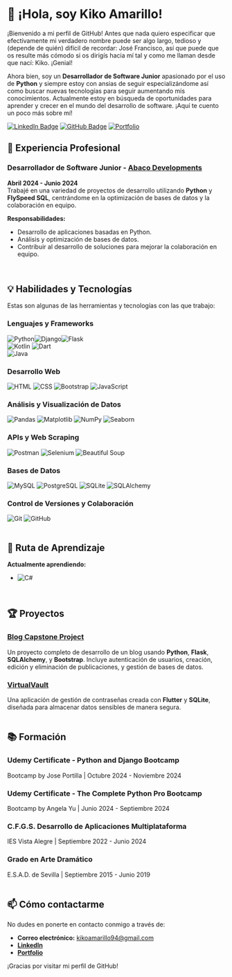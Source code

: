 # 👋 ¡Hola, soy Kiko Amarillo!

¡Bienvenido a mi perfil de GitHub! Antes que nada quiero especificar que efectivamente mi verdadero nombre puede ser algo largo, tedioso y (depende de quién) difícil de recordar: José Francisco, así que puede que os resulte más cómodo si os dirigís hacia mí tal y como me llaman desde que nací: Kiko. ¡Genial!

Ahora bien, soy un **Desarrollador de Software Junior** apasionado por el uso de **Python** y siempre estoy con ansias de seguir especializándome así como buscar nuevas tecnologías para seguir aumentando mis conocimientos. Actualmente estoy en búsqueda de oportunidades para aprender y crecer en el mundo del desarrollo de software. ¡Aquí te cuento un poco más sobre mí!

[![LinkedIn Badge](https://img.shields.io/badge/LinkedIn-Conectar-blue?style=flat&logo=linkedin)](https://www.linkedin.com/in/kikoamarillo/) 
[![GitHub Badge](https://img.shields.io/badge/GitHub-KikolasDEV-green?style=flat&logo=github)](https://github.com/KikolasDEV)
[![Portfolio](https://img.shields.io/badge/Portfolio-Visita-orange?style=flat&logo=heroku)](https://jfgamarillo-portfolio-12f4217b6e72.herokuapp.com/)

## 💼 Experiencia Profesional

### Desarrollador de Software Junior - [Abaco Developments](https://www.abacodev.com)
**Abril 2024 - Junio 2024**  
Trabajé en una variedad de proyectos de desarrollo utilizando **Python** y **FlySpeed SQL**, centrándome en la optimización de bases de datos y la colaboración en equipo.

**Responsabilidades:**
- Desarrollo de aplicaciones basadas en Python.
- Análisis y optimización de bases de datos.
- Contribuir al desarrollo de soluciones para mejorar la colaboración en equipo.
<br>

## 💡 Habilidades y Tecnologías
Estas son algunas de las herramientas y tecnologías con las que trabajo:
<br>

### **Lenguajes y Frameworks**
![Python](https://img.shields.io/badge/Python-3776AB?style=for-the-badge&logo=python&logoColor=white)![Django](https://img.shields.io/badge/Django-092E20?style=for-the-badge&logo=django&logoColor=white)![Flask](https://img.shields.io/badge/Flask-000000?style=for-the-badge&logo=flask&logoColor=white)<br>
![Kotlin](https://img.shields.io/badge/Kotlin-0095D5?style=for-the-badge&logo=kotlin&logoColor=white)
![Dart](https://img.shields.io/badge/Dart-0175C2?style=for-the-badge&logo=dart&logoColor=white)<br>
![Java](https://img.shields.io/badge/Java-ED8B00?style=for-the-badge&logo=openjdk&logoColor=white)
<br>

### **Desarrollo Web**
![HTML](https://img.shields.io/badge/HTML5-E34F26?style=for-the-badge&logo=html5&logoColor=white)
![CSS](https://img.shields.io/badge/CSS3-1572B6?style=for-the-badge&logo=css3&logoColor=white)
![Bootstrap](https://img.shields.io/badge/Bootstrap-7952B3?style=for-the-badge&logo=bootstrap&logoColor=white)
![JavaScript](https://img.shields.io/badge/JavaScript-F7DF1E?style=for-the-badge&logo=javascript&logoColor=black)
<br>

### **Análisis y Visualización de Datos**
![Pandas](https://img.shields.io/badge/Pandas-150458?style=for-the-badge&logo=pandas)
![Matplotlib](https://img.shields.io/badge/Matplotlib-8F2FAB?style=for-the-badge&logo=plotly)
![NumPy](https://img.shields.io/badge/NumPy-013243?style=for-the-badge&logo=numpy)
![Seaborn](https://img.shields.io/badge/Seaborn-3776AB?style=for-the-badge)
<br>

### **APIs y Web Scraping**
![Postman](https://img.shields.io/badge/Postman-FF6C37?style=for-the-badge&logo=postman&logoColor=white)
![Selenium](https://img.shields.io/badge/Selenium-43B02A?style=for-the-badge&logo=selenium&logoColor=white)
![Beautiful Soup](https://img.shields.io/badge/Beautiful_Soup-4B8BBE?style=for-the-badge)
<br>

### **Bases de Datos**
![MySQL](https://img.shields.io/badge/MySQL-4479A1?style=for-the-badge&logo=mysql&logoColor=white)
![PostgreSQL](https://img.shields.io/badge/PostgreSQL-336791?style=for-the-badge&logo=postgresql&logoColor=white)
![SQLite](https://img.shields.io/badge/SQLite-003B57?style=for-the-badge&logo=sqlite&logoColor=white)
![SQLAlchemy](https://img.shields.io/badge/SQLAlchemy-EE0000?style=for-the-badge)
<br>

### **Control de Versiones y Colaboración**
![Git](https://img.shields.io/badge/Git-F05032?style=for-the-badge&logo=git&logoColor=white)
![GitHub](https://img.shields.io/badge/GitHub-181717?style=for-the-badge&logo=github&logoColor=white)
<br>
<br>

## 🌱 Ruta de Aprendizaje
**Actualmente aprendiendo:**
- ![C#](https://img.shields.io/badge/CSharp-239120?style=for-the-badge&logo=csharp&logoColor=white)
<br>

## 🏆 Proyectos

### [Blog Capstone Project](https://github.com/KikolasDEV/blog-capstone-project)
Un proyecto completo de desarrollo de un blog usando **Python**, **Flask**, **SQLAlchemy**, y **Bootstrap**. Incluye autenticación de usuarios, creación, edición y eliminación de publicaciones, y gestión de bases de datos.

### [VirtualVault](https://github.com/KikolasDEV/VirtualVault)
Una aplicación de gestión de contraseñas creada con **Flutter** y **SQLite**, diseñada para almacenar datos sensibles de manera segura.
<br>
<br>

## 📚 Formación

### Udemy Certificate - Python and Django Bootcamp
Bootcamp by Jose Portilla | Octubre 2024 - Noviembre 2024

### Udemy Certificate - The Complete Python Pro Bootcamp
Bootcamp by Angela Yu | Junio 2024 - Septiembre 2024

### C.F.G.S. Desarrollo de Aplicaciones Multiplataforma
IES Vista Alegre | Septiembre 2022 - Junio 2024

### Grado en Arte Dramático
E.S.A.D. de Sevilla | Septiembre 2015 - Junio 2019
<br>
<br>

## 📫 Cómo contactarme
No dudes en ponerte en contacto conmigo a través de:
- **Correo electrónico:** kikoamarillo94@gmail.com
- [**LinkedIn**](https://www.linkedin.com/in/kikoamarillo/)
- [**Portfolio**](https://jfgamarillo-portfolio-12f4217b6e72.herokuapp.com/)

¡Gracias por visitar mi perfil de GitHub!
